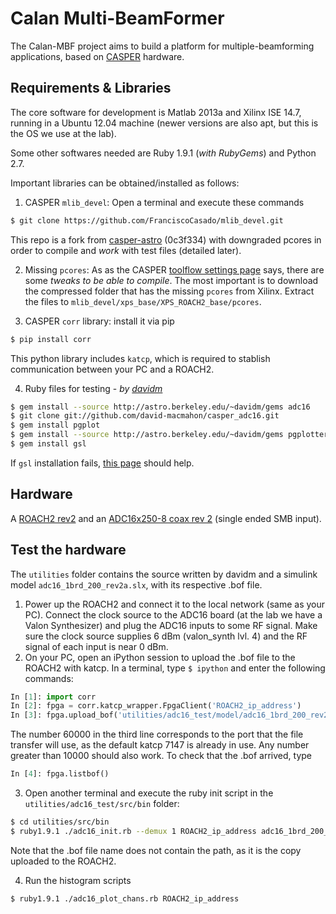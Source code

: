 # Calan Multi-BeamFormer

The Calan-MBF project aims to build a platform for multiple-beamforming applications, based on [CASPER](https://www.google.com) hardware.

## Requirements & Libraries
The core software for development is Matlab 2013a and  Xilinx ISE 14.7, running in a Ubuntu 12.04 machine (newer versions are also apt, but this is the OS we use at the lab).

Some other softwares needed are Ruby 1.9.1 (*with RubyGems*) and Python 2.7.

Important libraries can be obtained/installed as follows:
1. CASPER `mlib_devel`:
Open a terminal and execute these commands
  ```bash
  $ git clone https://github.com/FranciscoCasado/mlib_devel.git
  ```
  This repo is a fork from [casper-astro](https://github.com/casper-astro/mlib_devel) (0c3f334) with downgraded pcores in order to compile and *work* with test files (detailed later).

2. Missing `pcores`:
As as the CASPER [toolflow settings page](https://casper.berkeley.edu/wiki/MSSGE_Setup_with_Xilinx_14.x_and_Matlab_2012b) says, there are some *tweaks to be able to compile*. The most important is to download the compressed folder that has the missing `pcores` from Xilinx. Extract the files to `mlib_devel/xps_base/XPS_ROACH2_base/pcores`.

3. CASPER `corr` library: install it via pip
  ```bash
  $ pip install corr
  ```
  This python library includes `katcp`, which is required to stablish communication between your PC and a ROACH2.

4. Ruby files for testing - *by [davidm](https://github.com/david-macmahon)*

  ```bash
  $ gem install --source http://astro.berkeley.edu/~davidm/gems adc16
  $ git clone git://github.com/david-macmahon/casper_adc16.git
  $ gem install pgplot
  $ gem install --source http://astro.berkeley.edu/~davidm/gems pgplotter
  $ gem install gsl
  ```
If `gsl` installation fails, [this page](https://coderwall.com/p/jk--aw/ruby-gsl-error-failed-to-build-gem-native-extension) should help.

## Hardware
A [ROACH2 rev2](https://casper.berkeley.edu/wiki/ROACH2) and an [ADC16x250-8 coax rev 2](https://casper.berkeley.edu/wiki/ADC16x250-8_coax_rev_2) (single ended SMB input).

## Test the hardware

The `utilities` folder contains the source written by davidm and a simulink model `adc16_1brd_200_rev2a.slx`, with its respective .bof file.

1. Power up the ROACH2 and connect it to the local network (same as your PC). Connect the clock source to the ADC16 board (at the lab we have a Valon Synthesizer) and plug the ADC16 inputs to some RF signal. Make sure the clock source supplies 6 dBm (valon_synth lvl. 4) and the RF signal of each input is near 0 dBm.
2. On your PC, open an iPython session to upload the .bof file to the ROACH2 with katcp. In a terminal, type `$ ipython` and enter the following commands:
  ```python
  In [1]: import corr
  In [2]: fpga = corr.katcp_wrapper.FpgaClient('ROACH2_ip_address')
  In [3]: fpga.upload_bof('utilities/adc16_test/model/adc16_1brd_200_rev2a.bof', 60000)
  ```
  The number 60000 in the third line corresponds to the port that the file transfer will use, as the default katcp 7147 is already in use. Any number greater than 10000 should also work.
  To check that the .bof arrived, type
  ```python
  In [4]: fpga.listbof()
  ```
3. Open another terminal and execute the ruby init script in the `utilities/adc16_test/src/bin` folder:
  ```bash
  $ cd utilities/src/bin
  $ ruby1.9.1 ./adc16_init.rb --demux 1 ROACH2_ip_address adc16_1brd_200_rev2a.bof
  ```
  Note that the .bof file name does not contain the path, as it is the copy uploaded to the ROACH2.

4. Run the histogram scripts
  ```bash
  $ ruby1.9.1 ./adc16_plot_chans.rb ROACH2_ip_address
  ```
